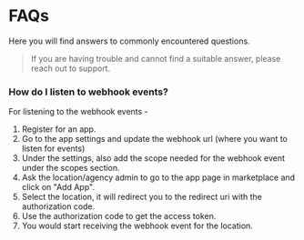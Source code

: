 # FAQs

Here you will find answers to commonly encountered questions.

> If you are having trouble and cannot find a suitable answer, please reach out to support.

### How do I listen to webhook events?

For listening to the webhook events -

1. Register for an app.
2. Go to the app settings and update the webhook url (where you want to listen for events)
3. Under the settings, also add the scope needed for the webhook event under the scopes section.
4. Ask the location/agency admin to go to the app page in marketplace and click on "Add App".
5. Select the location, it will redirect you to the redirect uri with the authorization code.
6. Use the authorization code to get the access token.
7. You would start receiving the webhook event for the location.